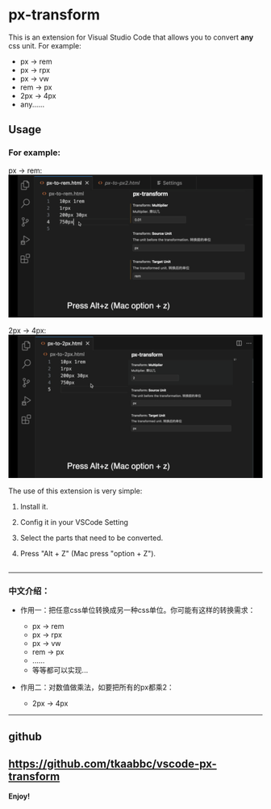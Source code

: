 # px-transform

This is an extension for Visual Studio Code that allows you to convert **any** css unit. For example:
- px -> rem  
- px -> rpx  
- px -> vw
- rem -> px
- 2px -> 4px
- any......

## Usage
### For example: 
px -> rem:
![](/source/px-to-rem-demo.gif)

2px -> 4px:
![](/source/px-to-px-demo.gif)

The use of this extension is very simple:  

1. Install it.

2. Config it in your VSCode Setting

3. Select the parts that need to be converted.

4. Press "Alt + Z" (Mac press "option + Z").

## 
---


### 中文介绍：  

  - 作用一：把任意css单位转换成另一种css单位。你可能有这样的转换需求：  
    - px -> rem  
    - px -> rpx  
    - px -> vw
    - rem -> px
    - ......
    - 等等都可以实现...
  
  - 作用二：对数值做乘法，如要把所有的px都乘2：
    - 2px -> 4px  
---

## github

https://github.com/tkaabbc/vscode-px-transform
-----------------------------------------------------------------------------------------------------------

**Enjoy!**
